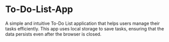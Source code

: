 # To-Do-List-App
A simple and intuitive To-Do List application that helps users manage their tasks efficiently. This app uses local storage to save tasks, ensuring that the data persists even after the browser is closed.
